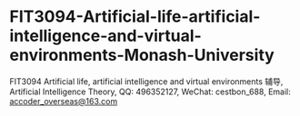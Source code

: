 # FIT3094-Artificial-life-artificial-intelligence-and-virtual-environments-Monash-University
FIT3094 Artificial life, artificial intelligence and virtual environments 辅导, Artificial Intelligence Theory, QQ: 496352127, WeChat: cestbon_688, Email: accoder_overseas@163.com
